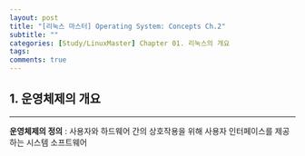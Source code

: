 ```yaml
---
layout: post
title: "[리눅스 마스터] Operating System: Concepts Ch.2"
subtitle: ""
categories: [Study/LinuxMaster] Chapter 01. 리눅스의 개요
tags:
comments: true
---
```


## 1. 운영체제의 개요

---

**운영체제의 정의**
 : 사용자와 하드웨어 간의 상호작용을 위해 사용자 인터페이스를 제공하는 시스템 소프트웨어
